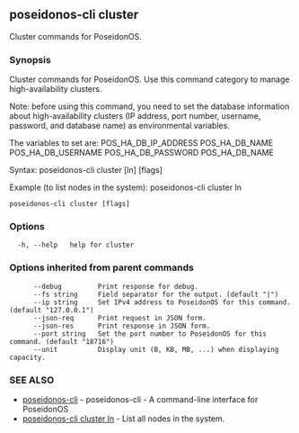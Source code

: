 ## poseidonos-cli cluster

Cluster commands for PoseidonOS.

### Synopsis


Cluster commands for PoseidonOS. Use this command category to manage high-availability clusters.

Note: before using this command, you need to set the database information about high-availability 
clusters (IP address, port number, username, password, and database name) as environmental variables.

The variables to set are:
  POS_HA_DB_IP_ADDRESS POS_HA_DB_NAME POS_HA_DB_USERNAME POS_HA_DB_PASSWORD POS_HA_DB_NAME

Syntax: 
  poseidonos-cli cluster [ln] [flags]

Example (to list nodes in the system):
  poseidonos-cli cluster ln
	  

```
poseidonos-cli cluster [flags]
```

### Options

```
  -h, --help   help for cluster
```

### Options inherited from parent commands

```
      --debug         Print response for debug.
      --fs string     Field separator for the output. (default "|")
      --ip string     Set IPv4 address to PoseidonOS for this command. (default "127.0.0.1")
      --json-req      Print request in JSON form.
      --json-res      Print response in JSON form.
      --port string   Set the port number to PoseidonOS for this command. (default "18716")
      --unit          Display unit (B, KB, MB, ...) when displaying capacity.
```

### SEE ALSO

* [poseidonos-cli](poseidonos-cli.md)	 - poseidonos-cli - A command-line interface for PoseidonOS
* [poseidonos-cli cluster ln](poseidonos-cli_cluster_ln.md)	 - List all nodes in the system.

